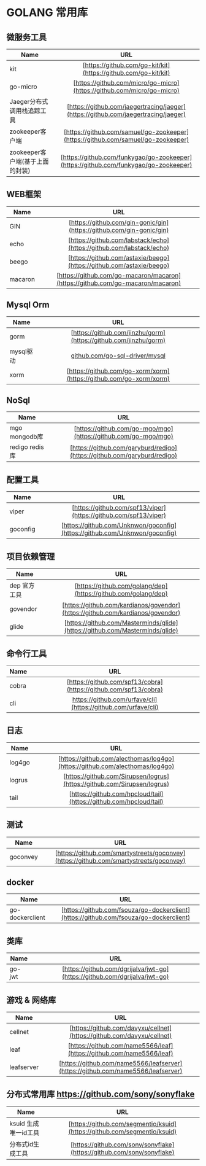 # GOLANG 常用库

## 微服务工具
| Name | URL | 
|--------|:--------:|
| kit | [https://github.com/go-kit/kit](https://github.com/go-kit/kit)|
| go-micro| [https://github.com/micro/go-micro](https://github.com/micro/go-micro)|
| Jaeger分布式调用栈追踪工具 | [https://github.com/jaegertracing/jaeger](https://github.com/jaegertracing/jaeger)|
| zookeeper客户端 | [https://github.com/samuel/go-zookeeper](https://github.com/samuel/go-zookeeper)|
| zookeeper客户端(基于上面的封装) | [https://github.com/funkygao/go-zookeeper](https://github.com/funkygao/go-zookeeper)|

## WEB框架 

|   Name      |      URL     | 
| ------------- |:-------------:| 
| GIN      | [https://github.com/gin-gonic/gin](https://github.com/gin-gonic/gin) | 
| echo    | [https://github.com/labstack/echo](https://github.com/labstack/echo)      | 
| beego | [https://github.com/astaxie/beego](https://github.com/astaxie/beego) |
| macaron| [https://github.com/go-macaron/macaron](https://github.com/go-macaron/macaron)|

## Mysql Orm

| Name | URL | 
| ------|:------:|
| gorm | [https://github.com/jinzhu/gorm](https://github.com/jinzhu/gorm) | 
| mysql驱动 | [github.com/go-sql-driver/mysql](https://github.com/go-sql-driver/mysql) | 
| xorm | [https://github.com/go-xorm/xorm](https://github.com/go-xorm/xorm) | 

## NoSql 

| Name | URL |
|-----|:-----:|
| mgo mongodb库 | [https://github.com/go-mgo/mgo](https://github.com/go-mgo/mgo)|
| redigo redis库 | [https://github.com/garyburd/redigo](https://github.com/garyburd/redigo)|

## 配置工具 
| Name | URL | 
|-----|:-----:|
| viper | [https://github.com/spf13/viper](https://github.com/spf13/viper)|
| goconfig | [https://github.com/Unknwon/goconfig](https://github.com/Unknwon/goconfig)|

## 项目依赖管理 
| Name | URL | 
|-----|:-----:|
| dep 官方工具| [https://github.com/golang/dep](https://github.com/golang/dep)|
| govendor | [https://github.com/kardianos/govendor](https://github.com/kardianos/govendor)|
| glide | [https://github.com/Masterminds/glide](https://github.com/Masterminds/glide)|

## 命令行工具 
| Name | URL |
|-----|:-----:|
| cobra |[https://github.com/spf13/cobra](https://github.com/spf13/cobra)|
| cli |https://github.com/urfave/cli](https://github.com/urfave/cli)|

## 日志 

| Name | URL | 
|-----|:-----:|
| log4go| [https://github.com/alecthomas/log4go](https://github.com/alecthomas/log4go)|
| logrus |[https://github.com/Sirupsen/logrus](https://github.com/Sirupsen/logrus)|
| tail |[https://github.com/hpcloud/tail](https://github.com/hpcloud/tail)|

## 测试  
| Name | URL | 
| -----|:-----:|
| goconvey |[https://github.com/smartystreets/goconvey](https://github.com/smartystreets/goconvey)|


## docker 
| Name | URL | 
| -----|:-----:|
| go-dockerclient| [https://github.com/fsouza/go-dockerclient](https://github.com/fsouza/go-dockerclient)|


## 类库
| Name | URL | 
| -----|:------:|
|go-jwt| [https://github.com/dgrijalva/jwt-go](https://github.com/dgrijalva/jwt-go) |

## 游戏 & 网络库
| Name | URL |
| -----|:-------:|
|cellnet|[https://github.com/davyxu/cellnet](https://github.com/davyxu/cellnet)|
|leaf|[https://github.com/name5566/leaf](https://github.com/name5566/leaf)|
|leafserver|[https://github.com/name5566/leafserver](https://github.com/name5566/leafserver)|

## 分布式常用库 https://github.com/sony/sonyflake
| Name | URL | 
| ------|:------:|
| ksuid 生成唯一id工具 | [https://github.com/segmentio/ksuid](https://github.com/segmentio/ksuid)|
| 分布式id生成工具 | [https://github.com/sony/sonyflake](https://github.com/sony/sonyflake)|







